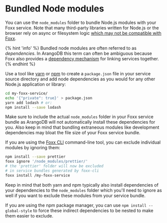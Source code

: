 Bundled Node modules
====================

You can use the `node_modules` folder to bundle Node.js modules with your Foxx
service. Note that many third-party libraries written for Node.js or the
browser rely on async or filesystem logic
[which may not be compatible with Foxx](../README.md#compatibility-caveats).

{% hint 'info' %}
Bundled node modules are often referred to as _dependencies_. In ArangoDB this
term can often be ambiguous because Foxx also provides a
[dependency mechanism](Dependencies.md) for linking services together.
{% endhint %}

Use a tool like [yarn](https://yarnpkg.com) or [npm](https://npmjs.com) to
create a `package.json` file in your service source directory and add node
dependencies as you would for any other Node.js application or library:

```sh
cd my-foxx-service/
echo '{"private": true}' > package.json
yarn add lodash # or:
npm install --save lodash
```

Make sure to include the actual `node_modules` folder in your Foxx service
bundle as ArangoDB will not automatically install these dependencies for you.
Also keep in mind that bundling extraneous modules like development
dependencies may bloat the file size of your Foxx service bundle.

If you are using the [Foxx CLI](../../Programs/FoxxCLI/README.md)
command-line tool, you can exclude individual modules by ignoring them:

```sh
npm install --save prettier
foxx ignore '/node_modules/prettier/'
# the 'prettier' folder will now be excluded
# in service bundles generated by foxx-cli
foxx install /my-foxx-service
```

Keep in mind that both yarn and npm typically also install dependencies of
your dependencies to the `node_modules` folder which you'll need to ignore as
well if you want to exclude these modules from your service bundle.

If you are using the npm package manager, you can use
`npm install --global-style` to force these indirect dependencies
to be nested to make them easier to exclude.